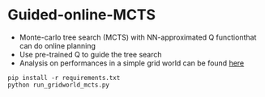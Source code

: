 # Guided-online-MCTS

- Monte-carlo tree search (MCTS) with NN-approximated Q functionthat can do online planning
- Use pre-trained Q to guide the tree search
- Analysis on performances in a simple grid world can be found [here](https://chshih2.github.io/blog/2023/02/01/MCTS-online-searching/)


```
pip install -r requirements.txt
python run_gridworld_mcts.py
```
